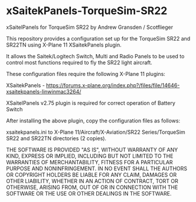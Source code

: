 # xSaitekPanels-TorqueSim-SR22
xSaitelPanels for TorqueSim SR22
by Andrew Gransden / Scotflieger

This repository provides a configuration set up for the TorqueSim SR22 and SR22TN using X-Plane 11 XSaitekPanels plugin.

It allows the Saitek/Logitech Switch, Multi and Radio Panels to be used to control most functions required to fly the SR22 light aircraft.

These configuration files require the following X-Plane 11 plugins:

XSaitekPanels - https://forums.x-plane.org/index.php?/files/file/14646-xsaitekpanels-linwinmac3264/

XSaitelPanels v2.75 plugin is required for correct operation of Battery Switch

After installing the above plugin, copy the configuration files as follows:

xsaitekpanels.ini to X-Plane 11/Aircraft/X-Aviation/SR22 Series/TorqueSim SR22 and SR22TN directories (2 copies).

THE SOFTWARE IS PROVIDED "AS IS", WITHOUT WARRANTY OF ANY KIND, EXPRESS OR IMPLIED, INCLUDING BUT NOT LIMITED TO THE WARRANTIES OF MERCHANTABILITY, FITNESS FOR A PARTICULAR PURPOSE AND NONINFRINGEMENT. IN NO EVENT SHALL THE AUTHORS OR COPYRIGHT HOLDERS BE LIABLE FOR ANY CLAIM, DAMAGES OR OTHER LIABILITY, WHETHER IN AN ACTION OF CONTRACT, TORT OR OTHERWISE, ARISING FROM, OUT OF OR IN CONNECTION WITH THE SOFTWARE OR THE USE OR OTHER DEALINGS IN THE SOFTWARE.
